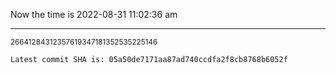 Now the time is 2022-08-31 11:02:36 am

---

<small>26641284312357619347181352535225146</small>

```txt
Latest commit SHA is: 05a50de7171aa87ad740ccdfa2f8cb8768b6052f
```
